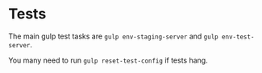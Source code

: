 # Tests

The main gulp test tasks are `gulp env-staging-server` and `gulp env-test-server`.
 
You many need to run `gulp reset-test-config` if tests hang.